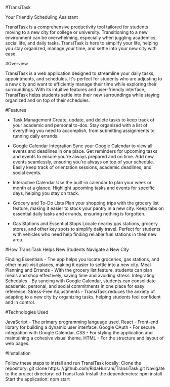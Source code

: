 #TransiTask

Your Friendly Scheduling Assistant

TransiTask is a comprehensive productivity tool tailored for students moving to a new city for college or university. 
Transitioning to a new environment can be overwhelming, especially when juggling academics, social life, and daily tasks. 
TransiTask is here to simplify your life, helping you stay organized, manage your time, and settle into your new city with ease.

#Overview

TransiTask is a web application designed to streamline your daily tasks, appointments, and schedules. 
It's perfect for students who are adjusting to a new city and want to efficiently manage their time while exploring their surroundings. 
With its intuitive features and user-friendly interface, TransiTask helps students settle into their new surroundings while staying organized and on top of their schedules.

#Features

- Task Management
Create, update, and delete tasks to keep track of your academic and personal to-dos.
Stay organized with a list of everything you need to accomplish, from submitting assignments to running daily errands.

- Google Calendar Integration
Sync your Google Calendar to view all events and deadlines in one place.
Get reminders for upcoming tasks and events to ensure you're always prepared and on time.
Add new events seamlessly, ensuring you're always on top of your schedule.
Easily keep track of orientation sessions, academic deadlines, and social events.

- Interactive Calendar
Use the built-in calendar to plan your week or month at a glance.
Highlight upcoming tasks and events for specific days, helping you stay on track.

- Grocery and To-Do Lists
Plan your shopping trips with the grocery list feature, making it easier to stock your pantry in a new city.
Keep tabs on essential daily tasks and errands, ensuring nothing is forgotten.

- Gas Stations and Essential Stops
Locate nearby gas stations, grocery stores, and other key spots to simplify daily travel.
Perfect for students with vehicles who need help finding reliable fuel stations in their new area.

#How TransiTask Helps New Students Navigate a New City

Finding Essentials - The app helps you locate groceries, gas stations, and other must-visit places, making it easier to settle into a new city.
Meal Planning and Errands - With the grocery list feature, students can plan meals and shop effectively, saving time and avoiding stress.
Integrating Schedules - By syncing with Google Calendar, students can consolidate academic, personal, and social commitments in one place for easy reference.
Stress-Free Adjustments - TransiTask reduces the anxiety of adapting to a new city by organizing tasks, helping students feel confident and in control.

#Technologies Used

JavaScript - The primary programming language used.
React - Front-end library for building a dynamic user interface.
Google OAuth - For secure integration with Google Calendar.
CSS - For styling the application and maintaining a cohesive visual theme.
HTML - For the structure and layout of web pages.

#Installation

Follow these steps to install and run TransiTask locally:
Clone the repository: git clone https: //github.com/RidaHurrani/TransiTask.git
Navigate to the project directory: cd TransiTask
Install the dependencies: npm install
Start the application: npm start
